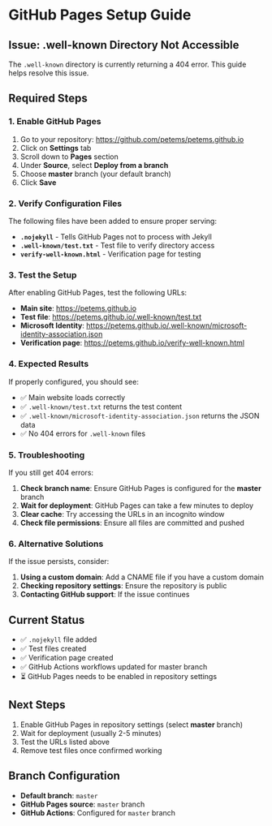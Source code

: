 # GitHub Pages Setup Guide

## Issue: .well-known Directory Not Accessible

The `.well-known` directory is currently returning a 404 error. This guide helps resolve this issue.

## Required Steps

### 1. Enable GitHub Pages

1. Go to your repository: https://github.com/petems/petems.github.io
2. Click on **Settings** tab
3. Scroll down to **Pages** section
4. Under **Source**, select **Deploy from a branch**
5. Choose **master** branch (your default branch)
6. Click **Save**

### 2. Verify Configuration Files

The following files have been added to ensure proper serving:

- **`.nojekyll`** - Tells GitHub Pages not to process with Jekyll
- **`.well-known/test.txt`** - Test file to verify directory access
- **`verify-well-known.html`** - Verification page for testing

### 3. Test the Setup

After enabling GitHub Pages, test the following URLs:

- **Main site**: https://petems.github.io
- **Test file**: https://petems.github.io/.well-known/test.txt
- **Microsoft Identity**: https://petems.github.io/.well-known/microsoft-identity-association.json
- **Verification page**: https://petems.github.io/verify-well-known.html

### 4. Expected Results

If properly configured, you should see:
- ✅ Main website loads correctly
- ✅ `.well-known/test.txt` returns the test content
- ✅ `.well-known/microsoft-identity-association.json` returns the JSON data
- ✅ No 404 errors for `.well-known` files

### 5. Troubleshooting

If you still get 404 errors:

1. **Check branch name**: Ensure GitHub Pages is configured for the **master** branch
2. **Wait for deployment**: GitHub Pages can take a few minutes to deploy
3. **Clear cache**: Try accessing the URLs in an incognito window
4. **Check file permissions**: Ensure all files are committed and pushed

### 6. Alternative Solutions

If the issue persists, consider:

1. **Using a custom domain**: Add a CNAME file if you have a custom domain
2. **Checking repository settings**: Ensure the repository is public
3. **Contacting GitHub support**: If the issue continues

## Current Status

- ✅ `.nojekyll` file added
- ✅ Test files created
- ✅ Verification page created
- ✅ GitHub Actions workflows updated for master branch
- ⏳ GitHub Pages needs to be enabled in repository settings

## Next Steps

1. Enable GitHub Pages in repository settings (select **master** branch)
2. Wait for deployment (usually 2-5 minutes)
3. Test the URLs listed above
4. Remove test files once confirmed working

## Branch Configuration

- **Default branch**: `master`
- **GitHub Pages source**: `master` branch
- **GitHub Actions**: Configured for `master` branch